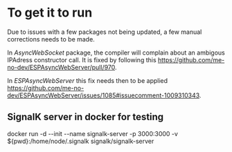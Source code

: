 # To get it to run

Due to issues with a few packages not being updated, a few manual corrections needs to be made. 

In *AsyncWebSocket* package, the compiler will complain about an ambigous IPAdress constructor call. It is fixed by following this https://github.com/me-no-dev/ESPAsyncWebServer/pull/970.

In *ESPAsyncWebServer* this fix needs then to be applied https://github.com/me-no-dev/ESPAsyncWebServer/issues/1085#issuecomment-1009310343.

## SignalK server in docker for testing
docker run -d --init  --name signalk-server -p 3000:3000 -v ${pwd}:/home/node/.signalk signalk/signalk-server
